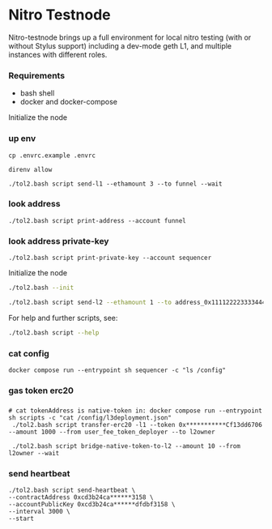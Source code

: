 # Nitro Testnode

Nitro-testnode brings up a full environment for local nitro testing (with or without Stylus support) including a dev-mode geth L1, and multiple instances with different roles.

### Requirements

* bash shell
* docker and docker-compose

Initialize the node
### up env
```shell
cp .envrc.example .envrc

direnv allow
```

```shell
./tol2.bash script send-l1 --ethamount 3 --to funnel --wait
```

### look address
```shell
./tol2.bash script print-address --account funnel
```

### look address private-key
```shell
./tol2.bash script print-private-key --account sequencer
```

Initialize the node
```bash
./tol2.bash --init
```

```bash
./tol2.bash script send-l2 --ethamount 1 --to address_0x1111222233334444555566667777888899990000
```

For help and further scripts, see:

```bash
./tol2.bash script --help
```

### cat config
```shell
docker compose run --entrypoint sh sequencer -c "ls /config"
```

### gas token erc20
### 
```shell
# cat tokenAddress is native-token in: docker compose run --entrypoint sh scripts -c "cat /config/l3deployment.json"  
 ./tol2.bash script transfer-erc20 -l1 --token 0x***********Cf13dd6706 --amount 1000 --from user_fee_token_deployer --to l2owner

 ./tol2.bash script bridge-native-token-to-l2 --amount 10 --from l2owner --wait
```

### send heartbeat
```shell
./tol2.bash script send-heartbeat \
--contractAddress 0xcd3b24ca******3158 \
--accountPublicKey 0xcd3b24ca******dfdbf3158 \
--interval 3000 \
--start
```
